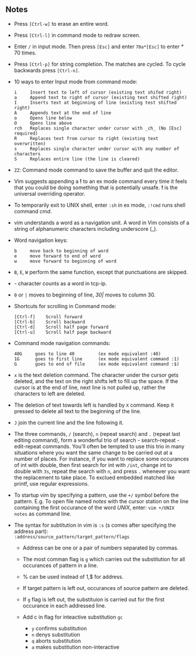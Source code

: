 ## Notes

-   Press `[Ctrl-w]` to erase an entire word.
-   Press `[Ctrl-l]` in command mode to redraw screen.
-   Enter `/` in input mode. Then press `[Esc]` and enter `70a*[Esc]` to enter _*_ 70 times.
-   Press `[Ctrl-p]` for string completion. The matches are cycled. To cycle backwards press `[Ctrl-n]`.
-   10 ways to enter Input mode from command mode:  

        i     Insert text to left of cursor (existing text shifed right)
        a     Append text to right of cursor (existing text shifted right)
        I     Inserts text at beginning of line (existing test shifted right)
        A     Appends text at the end of line
        o     Opens line below
        O     Opens line above
        rch   Replaces single character under cursor with _ch_ (No [Esc] required)
        R     Replaces text from cursor to right (existing text overwritten)
        s     Replaces single character under cursor with any number of characters
        S     Replaces entire line (the line is cleared)
-   `ZZ`: Command mode command to save the buffer and quit the editor.
-   Vim suggests appending a **!** to an ex mode command every time it feels that you could be doing something that is potentially unsafe. **!** is the universal overriding operator.
-   To temporarily exit to UNIX shell, enter `:sh` in ex mode, `:!cmd` runs shell command _cmd_.
-   vim understands a word as a navigation unit. A word in Vim consists of a string of alphanumeric characters including underscore (_).
-   Word navigation keys:  

        b     move back to beginning of word
        e     move forward to end of word
        w     move forward to beginning of word
-   `B`, `E`, `W` perform the same function, except that punctuations are skipped.
-   _-_ character counts as a word in tcp-ip.
-   `0` or `|` moves to beginning of line, _30|_ moves to column 30.
-   Shortcuts for scrolling in Command mode:  

        [Ctrl-f]    Scroll forward
        [Ctrl-b]    Scroll backward
        [Ctrl-d]    Scroll half page forward
        [Ctrl-u]    Scroll half page backward
-   Command mode navigation commands:  

        40G     goes to line 40         (ex mode equivalent :40)
        1G      goes to first line      (ex mode equivalent command :1)
        G       goes to end of file     (ex mode equivalent command :$)
-   `x` is the text deletion command. The character under the cursor gets deleted, and the text on the right shifts left to fill up the space. If the cursor is at the end of line, next line is not pulled up, rather the characters to left are deleted.
-   The deletion of text towards left is handled by `X` command. Keep it pressed to delete all text to the beginning of the line.
-   `J` join the current line and the line following it.
-   The three commands, `/` (search), `n` (repeat search) and `.` (repeat last editing command), form a wonderful trio of search - search-repeat - edit-repeat commands. You'll often be tempted to use this trio in many situations where you want the same change to be carried out at a number of places. For instance, if you want to replace some occurances of int with double, then first search for int with `/int`, change int to double with `3s`, repeat the search with `n`, and press `.` whenever you want the replacement to take place. To exclued embedded matched like printf, use regular expressions.
-   To startup vim by specifying a pattern, use the `+/` symbol before the pattern. E.g. To open file named _notes_ with the cursor station on the line containing the first occurance of the word _UNIX_, enter: `vim +/UNIX notes` as command line.
-   The syntax for subtitution in vim is `:s` (s comes after specifying the address part):  
        `:address/source_pattern/target_pattern/flags`  

    -   Address can be one or a pair of numbers separated by commas.

    -   The most comman flag is `g` which carries out the substitution for all occurances of pattern in a line.

    -   % can be used instead of 1,$ for address.

    -   If target pattern is left out, occurances of source pattern are deleted.

    -   If `g` flag is left out, the substituion is carried out for the first occurance in each addressed line.

    -   Add c in flag for inteactive substitution `gc`
        -   `y` confirms substitution
        -   `n` denys substitution
        -   `q` aborts substitution
        -   `a` makes substitution non-interactive
